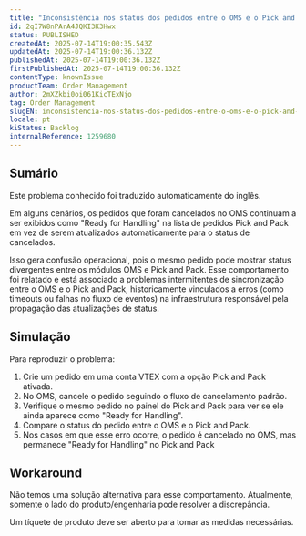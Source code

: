 ```yaml
---
title: "Inconsistência nos status dos pedidos entre o OMS e o Pick and Pack"
id: 2qI7W8nPArA4JQKI3K3Hwx
status: PUBLISHED
createdAt: 2025-07-14T19:00:35.543Z
updatedAt: 2025-07-14T19:00:36.132Z
publishedAt: 2025-07-14T19:00:36.132Z
firstPublishedAt: 2025-07-14T19:00:36.132Z
contentType: knownIssue
productTeam: Order Management
author: 2mXZkbi0oi061KicTExNjo
tag: Order Management
slugEN: inconsistencia-nos-status-dos-pedidos-entre-o-oms-e-o-pick-and-pack
locale: pt
kiStatus: Backlog
internalReference: 1259680
---
```


## Sumário

<div class="alert alert-info">
  <p>Este problema conhecido foi traduzido automaticamente do inglês.</p>
</div>



Em alguns cenários, os pedidos que foram cancelados no OMS continuam a ser exibidos como "Ready for Handling" na lista de pedidos Pick and Pack em vez de serem atualizados automaticamente para o status de cancelados.

Isso gera confusão operacional, pois o mesmo pedido pode mostrar status divergentes entre os módulos OMS e Pick and Pack. Esse comportamento foi relatado e está associado a problemas intermitentes de sincronização entre o OMS e o Pick and Pack, historicamente vinculados a erros (como timeouts ou falhas no fluxo de eventos) na infraestrutura responsável pela propagação das atualizações de status.

## Simulação



Para reproduzir o problema:


1. Crie um pedido em uma conta VTEX com a opção Pick and Pack ativada.
2. No OMS, cancele o pedido seguindo o fluxo de cancelamento padrão.
3. Verifique o mesmo pedido no painel do Pick and Pack para ver se ele ainda aparece como "Ready for Handling".
4. Compare o status do pedido entre o OMS e o Pick and Pack.
5. Nos casos em que esse erro ocorre, o pedido é cancelado no OMS, mas permanece "Ready for Handling" no Pick and Pack

## Workaround



Não temos uma solução alternativa para esse comportamento. Atualmente, somente o lado do produto/engenharia pode resolver a discrepância.

Um tíquete de produto deve ser aberto para tomar as medidas necessárias.





